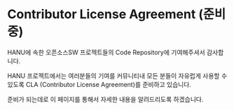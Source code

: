 # Contributor License Agreement (준비 중) 

HANU에 속한 오픈소스SW 프로젝트들의 Code Repository에 기여해주셔서 감사합니다. 

HANU 프로젝트에서는 여러분들의 기여를 커뮤니티내 모든 분들이 자유럽게 사용할 수 있도록 CLA (Contributor License Agreement)를 준비하고 있습니다. 

준비가 되는데로 이 페이지를 통해서 자세한 내용을 알려드리도록 하겠습니다. 
